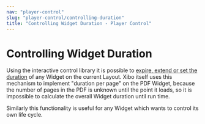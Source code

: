 ```yaml
---
nav: "player-control"
slug: "player-control/controlling-duration"
title: "Controlling Widget Duration - Player Control"
---
```


# Controlling Widget Duration

Using the interactive control library it is possible to [expire, extend or set the duration](https://github.com/xibosignage/xibo-interactive-control#expire) of any Widget on the current Layout. Xibo itself uses this mechanism to implement "duration per page" on the PDF Widget, because the number of pages in the PDF is unknown until the point it loads, so it is impossible to calculate the overall Widget duration until run time.

Similarly this functionality is useful for any Widget which wants to control its own life cycle.